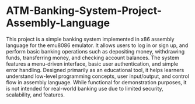 # ATM-Banking-System-Project-Assembly-Language
This project is a simple banking system implemented in x86 assembly language for the emu8086 emulator.
It allows users to log in or sign up, and perform basic banking operations such as depositing money, withdrawing funds, transferring money, and checking account balances.
The system features a menu-driven interface, basic user authentication, and simple error handling.
Designed primarily as an educational tool, it helps learners understand low-level programming concepts, user input/output, and control flow in assembly language.
While functional for demonstration purposes, it is not intended for real-world banking use due to limited security, scalability, and features.
